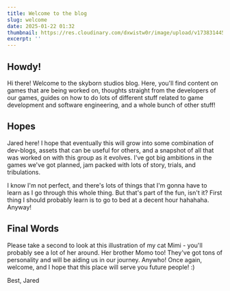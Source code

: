 ```yaml
---
title: Welcome to the blog
slug: welcome
date: 2025-01-22 01:32
thumbnail: https://res.cloudinary.com/dxwistw0r/image/upload/v1738314455/mimi_cover_mkvgdp.jpg
excerpt: ''
---
```

## Howdy!

Hi there! Welcome to the skyborn studios blog. Here, you'll find content on games that are being worked on, thoughts straight from the developers of our games, guides on how to do lots of different stuff related to game development and software engineering, and a whole bunch of other stuff!

## Hopes

Jared here! I hope that eventually this will grow into some combination of dev-blogs, assets that can be useful for others, and a snapshot of all that was worked on with this group as it evolves. I've got big ambitions in the games we've got planned, jam packed with lots of story, trials, and tribulations. 

I know I'm not perfect, and there's lots of things that I'm gonna have to learn as I go through this whole thing. But that's part of the fun, isn't it? First thing I should probably learn is to go to bed at a decent hour hahahaha. Anyway!

## Final Words

Please take a second to look at this illustration of my cat Mimi - you'll probably see a lot of her around. Her brother Momo too! They've got tons of personality and will be aiding us in our journey. Anywho! Once again, welcome, and I hope that this place will serve you future people! :)

Best, Jared
